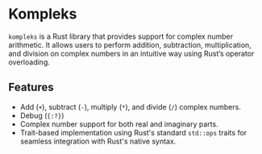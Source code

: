 # Kompleks

`kompleks` is a Rust library that provides support for complex number arithmetic. It allows users to perform addition, subtraction, multiplication, and division on complex numbers in an intuitive way using Rust’s operator overloading.

## Features

- Add (`+`), subtract (`-`), multiply (`*`), and divide (`/`) complex numbers.
- Debug (`{:?}`)
- Complex number support for both real and imaginary parts.
- Trait-based implementation using Rust's standard `std::ops` traits for seamless integration with Rust's native syntax.

